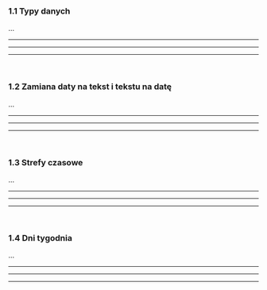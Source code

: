 ### 1.1 Typy danych
...

---
---
---
&nbsp;
### 1.2 Zamiana daty na tekst i tekstu na datę
...

---
---
---
&nbsp;
### 1.3 Strefy czasowe
...

---
---
---
&nbsp;
### 1.4 Dni tygodnia
...

---
---
---
&nbsp;
